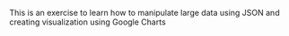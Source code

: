 This is an exercise to learn how to manipulate large data using JSON and creating visualization using Google Charts
